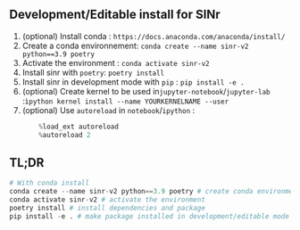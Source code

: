 ## Development/Editable install for SINr


1. (optional) Install conda : `https://docs.anaconda.com/anaconda/install/`
2. Create a conda environnement: `conda create --name sinr-v2 python==3.9 poetry`
3. Activate the environment : `conda activate sinr-v2`
4. Install sinr with `poetry`: `poetry install`
5. Install sinr in development mode with `pip` : `pip install -e .`
6. (optional) Create kernel to be used in`jupyter-notebook`/`jupyter-lab` :`ìpython kernel install --name YOURKERNELNAME --user`
7. (optional) Use `autoreload` in `notebook`/`ipython` :
    ```python
        %load_ext autoreload
        %autoreload 2
    ```

## TL;DR


   ```python
   # With conda install
   conda create --name sinr-v2 python==3.9 poetry # create conda environment
   conda activate sinr-v2 # activate the environment
   poetry install # install dependencies and package
   pip install -e . # make package installed in development/editable mode
   ```